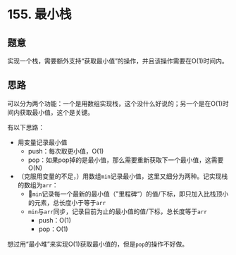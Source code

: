 # 155. 最小栈

## 题意

实现一个栈，需要额外支持“获取最小值”的操作，并且该操作需要在O(1)时间内。

## 思路

可以分为两个功能：一个是用数组实现栈，这个没什么好说的；另一个是在O(1)时间内获取最小值，这个是关键。

有以下思路：

- 用变量记录最小值
  - push：每次取更小值，O(1)
  - pop：如果pop掉的是最小值，那么需要重新获取下一个最小值，这需要O(N)
- （克服用变量的不足，）用数组`min`记录最小值，这里又细分为两种。记实现栈的数组为`arr`：
  - `min`记录每一个最新的最小值（”里程碑“）的值/下标，即只加入比栈顶小的元素，总长度小于等于`arr`
  - `min`与`arr`同步，记录目前为止的最小值的值/下标，总长度等于`arr`
    - push：O(1)
    - pop：O(1)

想过用“最小堆”来实现O(1)获取最小值的，但是`pop`的操作不好做。
